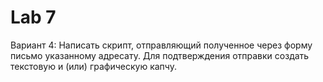 # Lab 7
Вариант 4: Написать скрипт, отправляющий полученное через форму письмо указанному адресату.
Для подтверждения отправки создать текстовую и (или) графическую капчу.
